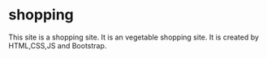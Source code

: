 # shopping
This site is a shopping site. It is an vegetable shopping site. It is created by HTML,CSS,JS and Bootstrap.

